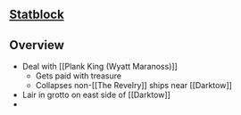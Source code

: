
## [Statblock](https://www.dndbeyond.com/monsters/4173730-idok-dragon-turtle)

## Overview
* Deal with [[Plank King (Wyatt Maranoss)]]
	* Gets paid with treasure
	* Collapses non-[[The Revelry]] ships near [[Darktow]]
* Lair in grotto on east side of [[Darktow]]
* 